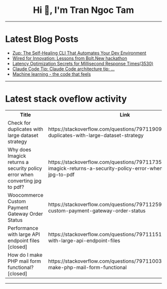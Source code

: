 <h1 align="center">Hi 👋, I'm Tran Ngoc Tam</h1>

---

# Latest Blog Posts 
<!-- BLOG-POST-LIST:START -->
- [Zup: The Self-Healing CLI That Automates Your Dev Environment](https://dev.to/satish_chadive_a741973542/zup-the-self-healing-cli-that-automates-your-dev-environment-37cb)
- [Wired for Innovation: Lessons from Bolt.New hackathon](https://dev.to/ecogetaway_b3a2518c89c057/wired-for-innovation-lessons-from-boltnew-hackathon-2nlo)
- [Latency Optimization Secrets for Millisecond Response Times&lpar;3530&rpar;](https://dev.to/member_8c78b76f/latency-optimization-secrets-for-millisecond-response-times3530-4j5l)
- [Claude Code Tip: Claude Code architecture tip: ...](https://dev.to/igorganapolsky/claude-code-tip-claude-code-architecture-tip--4ocb)
- [Machine learning - the code that feels](https://dev.to/pjdeveloper896/machine-learning-the-code-that-feels-4fal)
<!-- BLOG-POST-LIST:END -->

---

# Latest stack oveflow activity
<table>
  <tr><th>Title</th><th>Link</th></tr>
  <!-- STACKOVERFLOW:START --><tr><td>Check for duplicates with large dataset strategy</td><td>https://stackoverflow.com/questions/79711909/check-for-duplicates-with-large-dataset-strategy</td></tr><tr><td>Why does Imagick returns a security policy error when converting jpg to pdf?</td><td>https://stackoverflow.com/questions/79711735/why-does-imagick-returns-a-security-policy-error-when-converting-jpg-to-pdf</td></tr><tr><td>Woocommerce Custom Payment Gateway Order Status</td><td>https://stackoverflow.com/questions/79711259/woocommerce-custom-payment-gateway-order-status</td></tr><tr><td>Performance with large API endpoint files [closed]</td><td>https://stackoverflow.com/questions/79711151/performance-with-large-api-endpoint-files</td></tr><tr><td>How do I make PHP mail form functional? [closed]</td><td>https://stackoverflow.com/questions/79711003/how-do-i-make-php-mail-form-functional</td></tr><!-- STACKOVERFLOW:END -->
</table>

---


